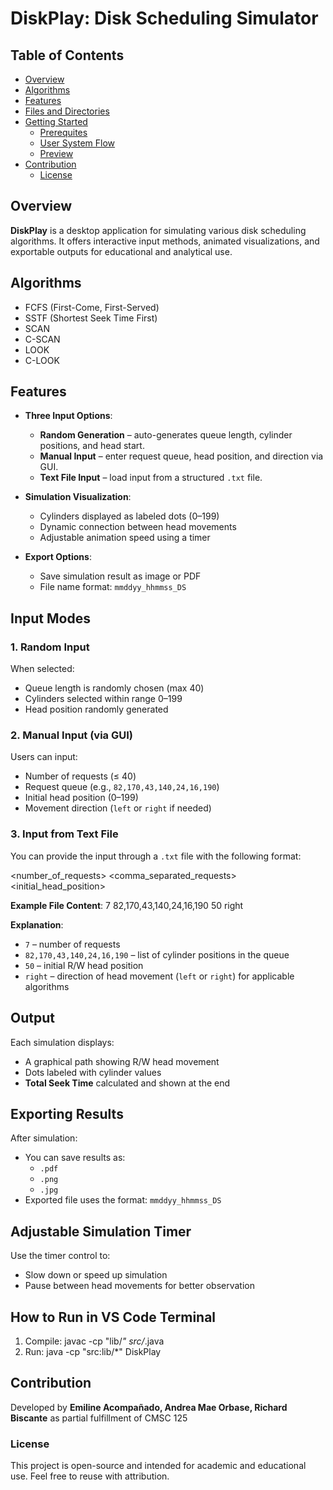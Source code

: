 # DiskPlay: Disk Scheduling Simulator

## Table of Contents
- [Overview](#overview)
- [Algorithms](#algorithms)
- [Features](#features)
- [Files and Directories](#files-and-directories)
- [Getting Started](#getting-started)
  - [Prerequites](#prerequisites)
  - [User System Flow](#user-system-flow)
  - [Preview](#preview)
- [Contribution](#contribution)
  - [License](#license)

## Overview
**DiskPlay** is a desktop application for simulating various disk scheduling algorithms. It offers interactive input methods, animated visualizations, and exportable outputs for educational and analytical use.

## Algorithms
- FCFS (First-Come, First-Served)
- SSTF (Shortest Seek Time First)
- SCAN
- C-SCAN
- LOOK
- C-LOOK

## Features
- **Three Input Options**:
  - **Random Generation** – auto-generates queue length, cylinder positions, and head start.
  - **Manual Input** – enter request queue, head position, and direction via GUI.
  - **Text File Input** – load input from a structured `.txt` file.

- **Simulation Visualization**:
  - Cylinders displayed as labeled dots (0–199)
  - Dynamic connection between head movements
  - Adjustable animation speed using a timer

- **Export Options**:
  - Save simulation result as image or PDF
  - File name format: `mmddyy_hhmmss_DS`

## Input Modes

### 1. Random Input

When selected:
- Queue length is randomly chosen (max 40)
- Cylinders selected within range 0–199
- Head position randomly generated

### 2. Manual Input (via GUI)

Users can input:
- Number of requests (≤ 40)
- Request queue (e.g., `82,170,43,140,24,16,190`)
- Initial head position (0–199)
- Movement direction (`left` or `right` if needed)

### 3. Input from Text File

You can provide the input through a `.txt` file with the following format:

<number_of_requests> <comma_separated_requests> <initial_head_position> <direction> 

**Example File Content**:
7 82,170,43,140,24,16,190 50 right

**Explanation**:
- `7` – number of requests
- `82,170,43,140,24,16,190` – list of cylinder positions in the queue
- `50` – initial R/W head position
- `right` – direction of head movement (`left` or `right`) for applicable algorithms

## Output

Each simulation displays:
- A graphical path showing R/W head movement
- Dots labeled with cylinder values
- **Total Seek Time** calculated and shown at the end

## Exporting Results

After simulation:
- You can save results as:
  - `.pdf`
  - `.png`
  - `.jpg`
- Exported file uses the format: `mmddyy_hhmmss_DS`

## Adjustable Simulation Timer

Use the timer control to:
- Slow down or speed up simulation
- Pause between head movements for better observation

## How to Run in VS Code Terminal

1. Compile:  javac -cp "lib/*" src/*.java 
2. Run: java -cp "src:lib/*" DiskPlay

## Contribution
Developed by **Emiline Acompañado, Andrea Mae Orbase, Richard Biscante**
as partial fulfillment of CMSC 125

### License
This project is open-source and intended for academic and educational use.
Feel free to reuse with attribution.

